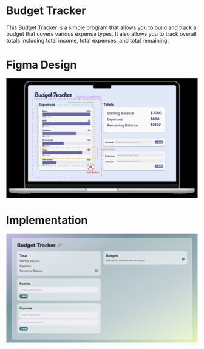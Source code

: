 # Budget Tracker
This Budget Tracker is a simple program that allows you to build and track a budget that covers various expense types.
It also allows you to track overall totals including total income, total expenses, and total remaining.

# Figma Design
![](/assets./figma.png)

# Implementation
![](/assets./interface.png)
